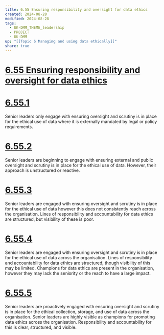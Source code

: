 ```yaml
---
title: 6.55 Ensuring responsibility and oversight for data ethics
created: 2024-08-28
modified: 2024-08-28
tags:
  - UK-DMM_THEME_leadership
  - PROJECT
  - UK-DMM
up: "[[Topic 6 Managing and using data ethically]]"
share: true
---
```

# [6.55 Ensuring responsibility and oversight for data ethics](6.55%20Ensuring%20responsibility%20and%20oversight%20for%20data%20ethics.md)
# [6.55.1](6.55.1.md)

Senior leaders only engage with ensuring oversight and scrutiny is in place for the ethical use of data where it is externally mandated by legal or policy requirements.

# [6.55.2](6.55.2.md)

Senior leaders are beginning to engage with ensuring external and public oversight and scrutiny is in place for the ethical use of data. However, their approach is unstructured or reactive.

# [6.55.3](6.55.3.md)

Senior leaders are engaged with ensuring oversight and scrutiny is in place for the ethical use of data however this does not consistently reach across the organisation. Lines of responsibility and accountability for data ethics are structured, but visibility of these is poor.

# [6.55.4](6.55.4.md)

Senior leaders are engaged with ensuring oversight and scrutiny is in place for the ethical use of data across the organisation. Lines of responsibility and accountability for data ethics are structured, though visibility of this may be limited. Champions for data ethics are present in the organisation, however they may lack the seniority or the reach to have a large impact.

# [6.55.5](6.55.5.md)

Senior leaders are proactively engaged with ensuring oversight and scrutiny is in place for the ethical collection, storage, and use of data across the organisation. Senior leaders are highly visible as champions for promoting data ethics across the organisation. Responsibility and accountability for this is clear, structured, and visible.
